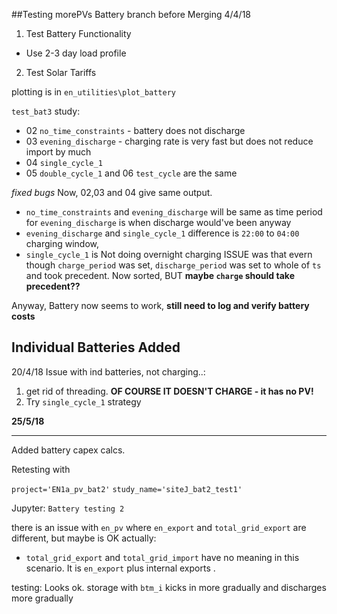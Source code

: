 ##Testing morePVs Battery branch before Merging
4/4/18

1) Test Battery Functionality

* Use 2-3 day load profile 



2) Test Solar Tariffs

plotting is in `en_utilities\plot_battery`

`test_bat3` study: 
* 02 `no_time_constraints` - battery does not discharge
* 03 `evening_discharge` - charging rate is very fast but does not reduce import by much
* 04 `single_cycle_1` 
* 05 `double_cycle_1` and  06 `test_cycle` are the same

*fixed bugs*
Now, 02,03 and 04 give same output.
* `no_time_constraints` and `evening_discharge` will be same as time period for `evening_discharge` is when discharge would've been anyway
* `evening_discharge` and `single_cycle_1` difference is `22:00` to `04:00` charging window, 
* `single_cycle_1` is Not doing overnight charging 
ISSUE was that evern though `charge_period` was set, `discharge_period` was set to whole of `ts` and took precedent.
Now sorted, BUT __maybe `charge` should take precedent??__

Anyway, 
    Battery now seems to work, __still need to log and verify battery costs__


Individual Batteries Added
--------------------------

20/4/18
Issue with ind batteries, not charging..:
1.  get rid of threading.
__OF COURSE IT DOESN'T CHARGE - it has no PV!__
2.  Try `single_cycle_1` strategy





__25/5/18__

-----------



Added battery capex calcs.

Retesting with 

`project='EN1a_pv_bat2'`
`study_name='siteJ_bat2_test1'`

Jupyter: `Battery testing 2`

there is an issue with `en_pv` where `en_export` and `total_grid_export` are different, but maybe is OK actually: 

* `total_grid_export`  and `total_grid_import` have no meaning in this scenario. It is `en_export` plus internal exports .

testing: Looks ok.  storage with `btm_i` kicks in more gradually and discharges more gradually



